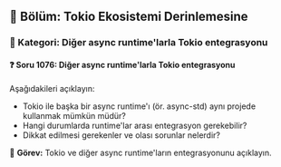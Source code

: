 ## 📘 Bölüm: Tokio Ekosistemi Derinlemesine  
### 🔹 Kategori: Diğer async runtime'larla Tokio entegrasyonu  
#### ❓ Soru 1076: Diğer async runtime'larla Tokio entegrasyonu

Aşağıdakileri açıklayın:

- Tokio ile başka bir async runtime'ı (ör. async-std) aynı projede kullanmak mümkün müdür?
- Hangi durumlarda runtime'lar arası entegrasyon gerekebilir?
- Dikkat edilmesi gerekenler ve olası sorunlar nelerdir?

🔧 **Görev:** Tokio ve diğer async runtime'ların entegrasyonunu açıklayın.
